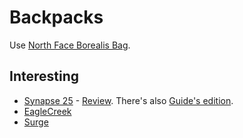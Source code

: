 # Backpacks

Use [North Face Borealis Bag](https://www.thenorthface.com/shop/borealis-nf0a3kv3).

## Interesting

- [Synapse 25](https://www.tombihn.com/products/synapse-25?variant=50297911815) - [Review](https://arslan.io/2017/12/28/tom-bihn-guides-edition-synapse-25-review/). There's also [Guide's edition](https://www.tombihn.com/collections/backpacks/products/guides-edition-synapse-25?variant=92872343559).
- [EagleCreek](https://shop.eaglecreek.com)
- [Surge](https://www.thenorthface.com/shop/surge-nf0a3etv#hero=4)
